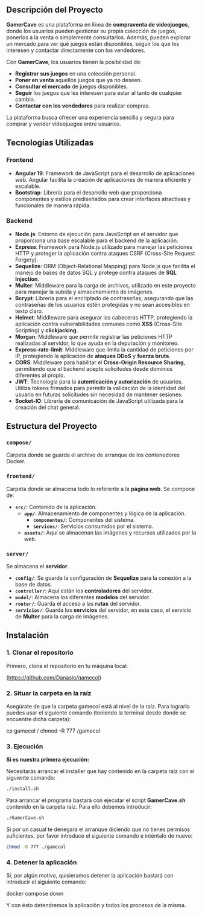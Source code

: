 ## Descripción del Proyecto

**GamerCave** es una plataforma en línea de **compraventa de videojuegos**, donde los usuarios pueden gestionar su propia colección de juegos, ponerlos a la venta o simplemente consultarlos. Además, pueden explorar un mercado para ver qué juegos están disponibles, seguir los que les interesen y contactar directamente con los vendedores.

Con **GamerCave**, los usuarios tienen la posibilidad de:
- **Registrar sus juegos** en una colección personal.
- **Poner en venta** aquellos juegos que ya no deseen.
- **Consultar el mercado** de juegos disponibles.
- **Seguir** los juegos que les interesen para estar al tanto de cualquier cambio.
- **Contactar con los vendedores** para realizar compras.

La plataforma busca ofrecer una experiencia sencilla y segura para comprar y vender videojuegos entre usuarios.

## Tecnologías Utilizadas

### Frontend
- **Angular 19**: Framework de JavaScript para el desarrollo de aplicaciones web. Angular facilita la creación de aplicaciones de manera eficiente y escalable.
- **Bootstrap**: Librería para el desarrollo web que proporciona componentes y estilos prediseñados para crear interfaces atractivas y funcionales de manera rápida.

### Backend
- **Node.js**: Entorno de ejecución para JavaScript en el servidor que proporciona una base escalable para el backend de la aplicación.
- **Express**: Framework para Node.js utilizado para manejar las peticiones HTTP y proteger la aplicación contra ataques CSRF (Cross-Site Request Forgery).
- **Sequelize**: ORM (Object-Relational Mapping) para Node.js que facilita el manejo de bases de datos SQL y protege contra ataques de **SQL Injection**.
- **Multer**: Middleware para la carga de archivos, utilizado en este proyecto para manejar la subida y almacenamiento de imágenes.
- **Bcrypt**: Librería para el encriptado de contraseñas, asegurando que las contraseñas de los usuarios estén protegidas y no sean accesibles en texto claro.
- **Helmet**: Middleware para asegurar las cabeceras HTTP, protegiendo la aplicación contra vulnerabilidades comunes como **XSS** (Cross-Site Scripting) y **clickjacking**.
- **Morgan**: Middleware que permite registrar las peticiones HTTP realizadas al servidor, lo que ayuda en la depuración y monitoreo.
- **Express-rate-limit**: Middleware que limita la cantidad de peticiones por IP, protegiendo la aplicación de **ataques DDoS** y **fuerza bruta**.
- **CORS**: Middleware para habilitar el **Cross-Origin Resource Sharing**, permitiendo que el backend acepte solicitudes desde dominios diferentes al propio.
- **JWT**: Tecnología para la **autenticación y autorización** de usuarios. Utiliza tokens firmados para permitir la validación de la identidad del usuario en futuras solicitudes sin necesidad de mantener sesiones.
- **Socket-IO**: Librería de comunicación de JavaScript utilizada para la creación del chat general.

## Estructura del Proyecto

### `compose/`
Carpeta donde se guarda el archivo de arranque de los contenedores Docker.

### `frontend/`
Carpeta donde se almacena todo lo referente a la **página web**. Se compone de:

- **`src/`**: Contenido de la aplicación.
  - **`app/`**: Almacenamiento de componentes y lógica de la aplicación.
    - **`componentes/`**: Componentes del sistema.
    - **`services/`**: Servicios consumidos por el sistema.
  - **`assets/`**: Aquí se almacenan las imágenes y recursos utilizados por la web.

### `server/`
Se almacena el **servidor**.

- **`config/`**: Se guarda la configuración de **Sequelize** para la conexión a la base de datos.
- **`controller/`**: Aquí están los **controladores** del servidor.
- **`model/`**: Almacena los diferentes **modelos** del servidor.
- **`router/`**: Guarda el acceso a las **rutas** del servidor.
- **`servicios/`**: Guarda los **servicios** del servidor, en este caso, el servicio de **Multer** para la carga de imágenes.

## Instalación

### 1. Clonar el repositorio

Primero, clona el repositorio en tu máquina local:

(https://github.com/Danaslo/gamecol)

### 2. Situar la carpeta en la raíz

Asegúrate de que la carpeta gamecol está al nivel de la raíz. Para lograrlo puedes usar el siguiente comando (teniendo la terminal desde donde se encuentre dicha carpeta):

cp gamecol /
chmod -R 777 /gamecol

### 3. Ejecución

**Si es nuestra primera ejecución:**

Necesitarás arrancar el installer que hay contenido en la carpeta raíz con el siguiente comando:

```bash
./install.sh
```

Para arrancar el programa bastará con ejecutar el script **GamerCave.sh** contenido en la carpeta raíz. Para ello debemos introducir:

```bash
./GamerCave.sh
```

Si por un casual te denegara el arranque diciendo que no tienes permisos suficientes, por favor introduce el siguiente comando e inténtalo de nuevo:

```bash
chmod -R 777 ./gamecol
```


### 4. Detener la aplicación

Si, por algún motivo, quisieramos detener la aplicación bastará con introducir el siguiente comando:

docker compose down

Y con ésto detendremos la aplicación y todos los procesos de la misma.